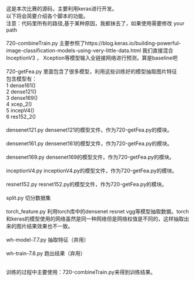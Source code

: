 这是本次比赛的源码，主要利用keras进行开发。</br>
以下将会简要介绍各个脚本的功能。</br>
注意：代码里所有的路径,基于某种原因，我都抹去了，如果使用需要修改 your path</br></br>
720-combineTrain.py 主要参照了https://blog.keras.io/building-powerful-image-classification-models-using-very-little-data.html 我们直接混合InceptionV3 ， Xception等模型输入全链接网络进行预测，算是baseline吧</br></br>
720-getFea.py 里面包含了很多模型，利用这些训练好的模型抽取图片特征</br>
包含模型有：</br>
1 dense161()</br>
2 dense121()</br>
3 dense169()</br>
4 xcep_2()</br>
5 incepV4()</br>
6 res152_2()</br></br>
densenet121.py densenet121的模型文件，作为720-getFea.py的模块。</br></br>
densenet161.py densenet161的模型文件，作为720-getFea.py的模块。</br></br>
densenet169.py densenet169的模型文件，作为720-getFea.py的模块。</br></br>
inceptionV4.py inceptionV4.py的模型文件，作为720-getFea.py的模块。</br></br>
resnet152.py resnet152.py的模型文件，作为720-getFea.py的模块。</br></br>
split.py 切分数据集</br></br>
torch_feature.py 利用torch库中的densenet resnet vgg等模型抽取数据。torch 和keras的模型使用的网络虽然是同一种网络但是网络权值是不同的，这样抽取出来的图片结果效果也不一致。</br></br>
wh-model-7.7.py 抽取特征（弃用）</br></br>
wh-train-7.8.py 跑出结果（弃用）</br></br>

训练的过程中主要使用：720-combineTrain.py来得到训练结果。</br>